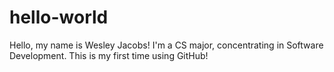 # hello-world

Hello, my name is Wesley Jacobs!
I'm a CS major, concentrating in Software Development.
This is my first time using GitHub!
